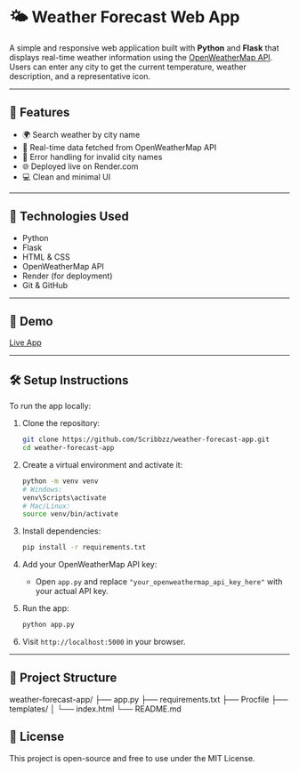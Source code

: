# 🌤️ Weather Forecast Web App

A simple and responsive web application built with **Python** and **Flask** that displays real-time weather information using the [OpenWeatherMap API](https://openweathermap.org/api).  
Users can enter any city to get the current temperature, weather description, and a representative icon.

---

## 🚀 Features

- 🌍 Search weather by city name
- 📡 Real-time data fetched from OpenWeatherMap API
- 🧠 Error handling for invalid city names
- 🌐 Deployed live on Render.com
- 💻 Clean and minimal UI

---

## 🔧 Technologies Used

- Python
- Flask
- HTML & CSS
- OpenWeatherMap API
- Render (for deployment)
- Git & GitHub

---

## 🎥 Demo

[Live App](https://https://weather-forecast-app-um52.onrender.com)

---

## 🛠️ Setup Instructions

To run the app locally:

1. Clone the repository:
    ```bash
    git clone https://github.com/Scribbzz/weather-forecast-app.git
    cd weather-forecast-app
    ```

2. Create a virtual environment and activate it:
    ```bash
    python -m venv venv
    # Windows:
    venv\Scripts\activate
    # Mac/Linux:
    source venv/bin/activate
    ```

3. Install dependencies:
    ```bash
    pip install -r requirements.txt
    ```

4. Add your OpenWeatherMap API key:
    - Open `app.py` and replace `"your_openweathermap_api_key_here"` with your actual API key.

5. Run the app:
    ```bash
    python app.py
    ```

6. Visit `http://localhost:5000` in your browser.

---

## 📂 Project Structure
weather-forecast-app/ ├── app.py ├── requirements.txt ├── Procfile ├── templates/ │ └── index.html └── README.md

## 📄 License

This project is open-source and free to use under the MIT License.